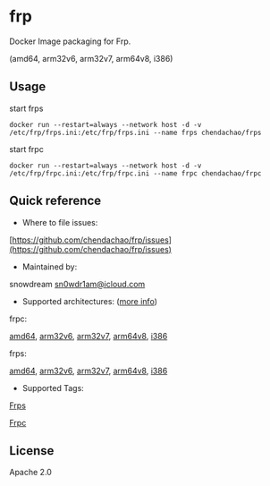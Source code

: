 # frp
Docker Image packaging for Frp.

(amd64, arm32v6, arm32v7, arm64v8, i386)

## Usage 
start frps
```
docker run --restart=always --network host -d -v /etc/frp/frps.ini:/etc/frp/frps.ini --name frps chendachao/frps
```

start frpc
```
docker run --restart=always --network host -d -v /etc/frp/frpc.ini:/etc/frp/frpc.ini --name frpc chendachao/frpc
```

## Quick reference
* Where to file issues:

[https://github.com/chendachao/frp/issues](https://github.com/chendachao/frp/issues)

* Maintained by:

snowdream <sn0wdr1am@icloud.com>

* Supported architectures: ([more info](https://github.com/docker-library/official-images#architectures-other-than-amd64))

frpc:

[amd64](https://cloud.docker.com/u/chendachao/repository/docker/chendachaoamd64/frpc), 
[arm32v6](https://cloud.docker.com/u/chendachao/repository/docker/chendachaoarm32v6/frpc), 
[arm32v7](https://cloud.docker.com/u/chendachao/repository/docker/chendachaoarm32v7/frpc),
[arm64v8](https://cloud.docker.com/u/chendachao/repository/docker/chendachaoarm64v8/frpc), 
[i386](https://cloud.docker.com/u/chendachao/repository/docker/chendachaoi386/frpc)

frps:

[amd64](https://cloud.docker.com/u/chendachaoamd64/repository/docker/chendachaoamd64/frps), [arm32v6](https://cloud.docker.com/u/chendachaoarm32v6/repository/docker/chendachaoarm32v6/frps), [arm32v7](https://cloud.docker.com/u/chendachaoarm32v7/repository/docker/chendachaoarm32v7/frps), [arm64v8](https://cloud.docker.com/u/chendachaoarm64v8/repository/docker/chendachaoarm64v8/frps), [i386](https://cloud.docker.com/u/chendachaoi386/repository/docker/chendachaoi386/frps)

* Supported Tags:

[Frps](https://cloud.docker.com/u/chendachao/repository/docker/chendachao/frps/tags)

[Frpc](https://cloud.docker.com/u/chendachao/repository/docker/chendachao/frpc/tags)

## License
Apache 2.0